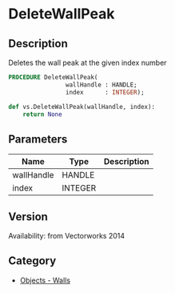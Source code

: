 # DeleteWallPeak

## Description
Deletes the wall peak at the given index number

```pascal
PROCEDURE DeleteWallPeak(
				wallHandle : HANDLE;
				index      : INTEGER);
```

```python
def vs.DeleteWallPeak(wallHandle, index):
    return None
```

## Parameters
|Name|Type|Description|
|---|---|---|
|wallHandle|HANDLE|   |
|index|INTEGER|   |

## Version
Availability: from Vectorworks 2014

## Category
* [Objects - Walls](../Categories/Objects%20-%20Walls.md)
